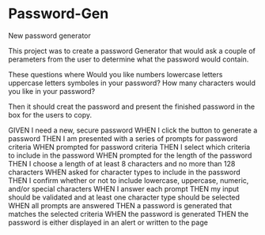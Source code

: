 # Password-Gen
New password generator

This project was to create a password Generator that would ask a couple of perameters from the user to determine what the password would contain.

These questions where 
    Would you like 
                    numbers
                    lowercase letters
                    uppercase letters
                    symboles
                                        in your password?
    How many characters would you like in your password?

Then it should creat the password and present the finished password in the box for the users to copy.


GIVEN I need a new, secure password
WHEN I click the button to generate a password
THEN I am presented with a series of prompts for password criteria
WHEN prompted for password criteria
THEN I select which criteria to include in the password
WHEN prompted for the length of the password
THEN I choose a length of at least 8 characters and no more than 128 characters
WHEN asked for character types to include in the password
THEN I confirm whether or not to include lowercase, uppercase, numeric, and/or special characters
WHEN I answer each prompt
THEN my input should be validated and at least one character type should be selected
WHEN all prompts are answered
THEN a password is generated that matches the selected criteria
WHEN the password is generated
THEN the password is either displayed in an alert or written to the page